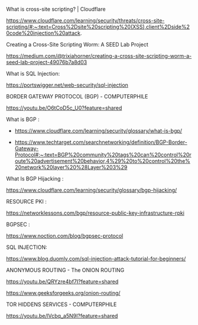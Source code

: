 
What is cross-site scripting? | Cloudflare

https://www.cloudflare.com/learning/security/threats/cross-site-scripting/#:~:text=Cross%2Dsite%20scripting%20(XSS),client%2Dside%20code%20injection%20attack.

Creating a Cross-Site Scripting Worm: A SEED Lab Project

https://medium.com/@trixiahorner/creating-a-cross-site-scripting-worm-a-seed-lab-project-49076b7a8d03

What is SQL Injection:

https://portswigger.net/web-security/sql-injection

BORDER GATEWAY PROTOCOL (BGP) - COMPUTERPHILE

https://youtu.be/O6tCoD5c_U0?feature=shared

What is BGP :

- https://www.cloudflare.com/learning/security/glossary/what-is-bgp/

- https://www.techtarget.com/searchnetworking/definition/BGP-Border-Gateway-Protocol#:~:text=BGP%20community%20tags%20can%20control%20route%20advertisement%20behavior,4%29%20to%20control%20the%20network%20layer%20%28Layer%203%29

What Is BGP Hijacking :

https://www.cloudflare.com/learning/security/glossary/bgp-hijacking/

RESOURCE PKI :

https://networklessons.com/bgp/resource-public-key-infrastructure-rpki

BGPSEC :

https://www.noction.com/blog/bgpsec-protocol

SQL INJECTION:

https://www.blog.duomly.com/sql-injection-attack-tutorial-for-beginners/

ANONYMOUS ROUTING - The ONION ROUTING

https://youtu.be/QRYzre4bf7I?feature=shared

https://www.geeksforgeeks.org/onion-routing/

TOR HIDDENS SERVICES - COMPUTERPHILE

https://youtu.be/lVcbq_a5N9I?feature=shared
